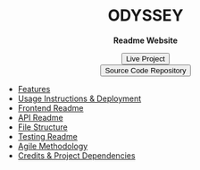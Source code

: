 
<center>
<h1> ODYSSEY</h1> 
<p> <b> Readme Website </b> </p>

<a href="https://odyssey.lauriecrean.dev" target="_blank">
  <button class="sidebar-button">Live Project</button>
</a>
<br>
<a href="https://github.com/lmcrean/odyssey-api" target="_blank">
  <button class="sidebar-button">Source Code Repository</button>
</a>

</center>

* [Features](/features.md)
* [Usage Instructions & Deployment](/usage.md)
* [Frontend Readme](/readme_react.md) 
* [API Readme](/readme_api.md) 
* [File Structure](/file_structure.md)
* [Testing Readme](/testing.md)
* [Agile Methodology](/agile_method.md)
* [Credits & Project Dependencies](/credits.md)


